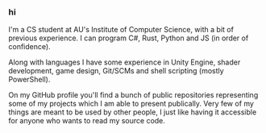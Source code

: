 ### hi

<p>I'm a CS student at AU's Institute of Computer Science, with a bit of previous experience.
I can program C#, Rust, Python and JS (in order of confidence).</p>

<p>Along with languages I have some experience in Unity Engine, shader development, game design, Git/SCMs and shell scripting (mostly PowerShell).</p>

<p>On my GitHub profile you'll find a bunch of public repositories representing some of my projects which I am able to present publically. Very few of my things are meant to be used by other people, I just like having it accessible for anyone who wants to read my source code.</p>
